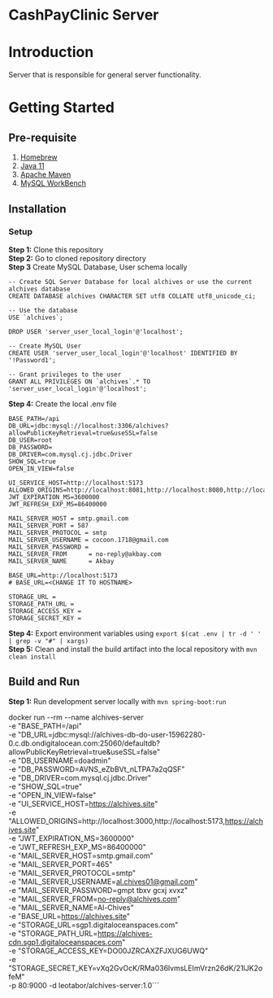 # CashPayClinic Server
# Introduction
Server that is responsible for general server functionality.

# Getting Started
## Pre-requisite
1. [Homebrew](https://docs.brew.sh/)
2. [Java 11](https://www.oracle.com/java/technologies/javase/jdk11-archive-downloads.html)
3. [Apache Maven](https://maven.apache.org/download.cgi)
4. [MySQL WorkBench](https://dev.mysql.com/downloads/workbench/)

## Installation
### Setup
**Step 1:** Clone this repository\
**Step 2:** Go to cloned repository directory\
**Step 3** Create MySQL Database, User schema locally
```
-- Create SQL Server Database for local alchives or use the current alchives database
CREATE DATABASE alchives CHARACTER SET utf8 COLLATE utf8_unicode_ci;

-- Use the database
USE `alchives`;

DROP USER 'server_user_local_login'@'localhost';

-- Create MySQL User
CREATE USER 'server_user_local_login'@'localhost' IDENTIFIED BY '!Password1';

-- Grant privileges to the user
GRANT ALL PRIVILEGES ON `alchives`.* TO 'server_user_local_login'@'localhost';

```
**Step 4:** Create the local .env file
```
BASE_PATH=/api
DB_URL=jdbc:mysql://localhost:3306/alchives?allowPublicKeyRetrieval=true&useSSL=false
DB_USER=root
DB_PASSWORD=
DB_DRIVER=com.mysql.cj.jdbc.Driver
SHOW_SQL=true
OPEN_IN_VIEW=false

UI_SERVICE_HOST=http://localhost:5173
ALLOWED_ORIGINS=http://localhost:8081,http://localhost:8080,http://localhost:5173
JWT_EXPIRATION_MS=3600000
JWT_REFRESH_EXP_MS=86400000

MAIL_SERVER_HOST = smtp.gmail.com
MAIL_SERVER_PORT = 587
MAIL_SERVER_PROTOCOL = smtp
MAIL_SERVER_USERNAME = cocoon.1718@gmail.com
MAIL_SERVER_PASSWORD = 
MAIL_SERVER_FROM      = no-reply@akbay.com
MAIL_SERVER_NAME      = Akbay

BASE_URL=http://localhost:5173
# BASE_URL=<CHANGE IT TO HOSTNAME>

STORAGE_URL = 
STORAGE_PATH_URL =
STORAGE_ACCESS_KEY = 
STORAGE_SECRET_KEY = 

```
**Step 4:** Export environment variables using `export $(cat .env | tr -d ' ' | grep -v "#" | xargs)`\
**Step 5:** Clean and install the build artifact into the local repository with `mvn clean install`

## Build and Run
**Step 1:** Run development server locally with `mvn spring-boot:run`

docker run --rm --name alchives-server \
  -e "BASE_PATH=/api" \
  -e "DB_URL=jdbc:mysql://alchives-db-do-user-15962280-0.c.db.ondigitalocean.com:25060/defaultdb?allowPublicKeyRetrieval=true&useSSL=false" \
  -e "DB_USERNAME=doadmin" \
  -e "DB_PASSWORD=AVNS_eZbBVt_nLTPA7a2qQSF" \
  -e "DB_DRIVER=com.mysql.cj.jdbc.Driver" \
  -e "SHOW_SQL=true" \
  -e "OPEN_IN_VIEW=false" \
  -e "UI_SERVICE_HOST=https://alchives.site" \
  -e "ALLOWED_ORIGINS=http://localhost:3000,http://localhost:5173,https://alchives.site" \
  -e "JWT_EXPIRATION_MS=3600000" \
  -e "JWT_REFRESH_EXP_MS=86400000" \
  -e "MAIL_SERVER_HOST=smtp.gmail.com" \
  -e "MAIL_SERVER_PORT=465" \
  -e "MAIL_SERVER_PROTOCOL=smtp" \
  -e "MAIL_SERVER_USERNAME=al.chives01@gmail.com" \
  -e "MAIL_SERVER_PASSWORD=gmpt tbxv gcxj xvxz" \
  -e "MAIL_SERVER_FROM=no-reply@alchives.com" \
  -e "MAIL_SERVER_NAME=Al-Chives" \
  -e "BASE_URL=https://alchives.site" \
  -e "STORAGE_URL=sgp1.digitaloceanspaces.com" \
  -e "STORAGE_PATH_URL=https://alchives-cdn.sgp1.digitaloceanspaces.com" \
  -e "STORAGE_ACCESS_KEY=DO00JZRCAXZFJXUG6UWQ" \
  -e "STORAGE_SECRET_KEY=vXq2GvOcK/RMa036lvmsLEImVrzn26dK/21lJK2ofeM" \
  -p 80:9000 -d leotabor/alchives-server:1.0```